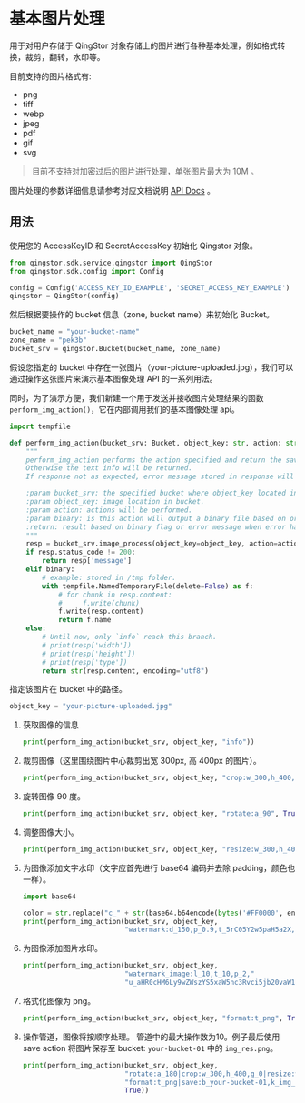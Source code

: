 # 基本图片处理

用于对用户存储于 QingStor 对象存储上的图片进行各种基本处理，例如格式转换，裁剪，翻转，水印等。

目前支持的图片格式有:

- png
- tiff
- webp
- jpeg
- pdf
- gif
- svg

> 目前不支持对加密过后的图片进行处理，单张图片最大为 10M 。

图片处理的参数详细信息请参考对应文档说明 [API Docs](https://docsv4.qingcloud.com/user_guide/storage/object_storage/api/object/image_process/) 。

## 用法

使用您的 AccessKeyID 和 SecretAccessKey 初始化 Qingstor 对象。

```python
from qingstor.sdk.service.qingstor import QingStor
from qingstor.sdk.config import Config

config = Config('ACCESS_KEY_ID_EXAMPLE', 'SECRET_ACCESS_KEY_EXAMPLE')
qingstor = QingStor(config)
```

然后根据要操作的 bucket 信息（zone, bucket name）来初始化 Bucket。

```python
bucket_name = "your-bucket-name"
zone_name = "pek3b"
bucket_srv = qingstor.Bucket(bucket_name, zone_name)
```

假设您指定的 bucket 中存在一张图片（your-picture-uploaded.jpg），我们可以通过操作这张图片来演示基本图像处理 API 的一系列用法。

同时，为了演示方便，我们新建一个用于发送并接收图片处理结果的函数 `perform_img_action()`，它在内部调用我们的基本图像处理 api。

```python
import tempfile

def perform_img_action(bucket_srv: Bucket, object_key: str, action: str, binary: bool = False, **kwargs) -> str:
    """
    perform_img_action performs the action specified and return the saved binary file name if action modify the image.
    Otherwise the text info will be returned.
    If response not as expected, error message stored in response will be returned.

    :param bucket_srv: the specified bucket where object_key located in.
    :param object_key: image location in bucket.
    :param action: actions will be performed.
    :param binary: is this action will output a binary file based on original image file. If true, file will be saved.
    :return: result based on binary flag or error message when error happened.
    """
    resp = bucket_srv.image_process(object_key=object_key, action=action, **kwargs)
    if resp.status_code != 200:
        return resp['message']
    elif binary:
        # example: stored in /tmp folder.
        with tempfile.NamedTemporaryFile(delete=False) as f:
            # for chunk in resp.content:
            #     f.write(chunk)
            f.write(resp.content)
            return f.name
    else:
        # Until now, only `info` reach this branch.
        # print(resp['width'])
        # print(resp['height'])
        # print(resp['type'])
        return str(resp.content, encoding="utf8")
```

指定该图片在 bucket 中的路径。

```python
object_key = "your-picture-uploaded.jpg"
```

1. 获取图像的信息
    ```python
    print(perform_img_action(bucket_srv, object_key, "info"))
    ```

2. 裁剪图像（这里围绕图片中心裁剪出宽 300px, 高 400px 的图片）。
    ```python
    print(perform_img_action(bucket_srv, object_key, "crop:w_300,h_400,g_0", True))
    ```

3. 旋转图像 90 度。
    ```python
    print(perform_img_action(bucket_srv, object_key, "rotate:a_90", True))
    ```

4. 调整图像大小。
    ```python
    print(perform_img_action(bucket_srv, object_key, "resize:w_300,h_400,m_0", True))
    ```

5. 为图像添加文字水印（文字应首先进行 base64 编码并去除 padding，颜色也一样）。
    ```python
    import base64

    color = str.replace("c_" + str(base64.b64encode(bytes('#FF0000', encoding='utf8')), 'utf8'), "=", "")
    print(perform_img_action(bucket_srv, object_key,
                             "watermark:d_150,p_0.9,t_5rC05Y2w5paH5a2X," + color, True))
    ```

6. 为图像添加图片水印。
    ```python
    print(perform_img_action(bucket_srv, object_key,
                             "watermark_image:l_10,t_10,p_2,"
                             "u_aHR0cHM6Ly9wZWszYS5xaW5nc3Rvci5jb20vaW1nLWRvYy1lZy9xaW5jbG91ZC5wbmc", True))
    ```

7. 格式化图像为 png。
    ```python
    print(perform_img_action(bucket_srv, object_key, "format:t_png", True))
    ```

8. 操作管道，图像将按顺序处理。 管道中的最大操作数为10。例子最后使用 save action 将图片保存至 bucket: `your-bucket-01` 中的 `img_res.png`。
    ```python
    print(perform_img_action(bucket_srv, object_key,
                             "rotate:a_180|crop:w_300,h_400,g_0|resize:w_300,h_300|"
                             "format:t_png|save:b_your-bucket-01,k_img_res.png",
                             True))
    ```
